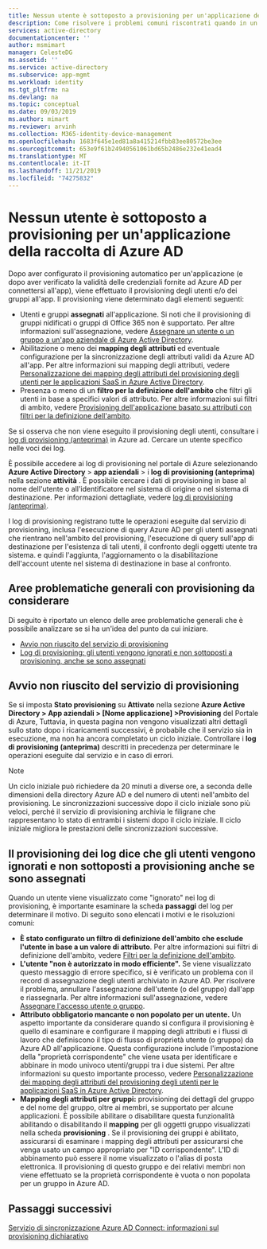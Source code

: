```yaml
---
title: Nessun utente è sottoposto a provisioning per un'applicazione della raccolta di Azure AD
description: Come risolvere i problemi comuni riscontrati quando in un'applicazione della raccolta di Azure AD non vengono visualizzati utenti configurati per il provisioning utenti con Azure AD
services: active-directory
documentationcenter: ''
author: msmimart
manager: CelesteDG
ms.assetid: ''
ms.service: active-directory
ms.subservice: app-mgmt
ms.workload: identity
ms.tgt_pltfrm: na
ms.devlang: na
ms.topic: conceptual
ms.date: 09/03/2019
ms.author: mimart
ms.reviewer: arvinh
ms.collection: M365-identity-device-management
ms.openlocfilehash: 1683f645e1ed81a8a415214fbb83ee80572be3ee
ms.sourcegitcommit: 653e9f61b24940561061bd65b2486e232e41ead4
ms.translationtype: MT
ms.contentlocale: it-IT
ms.lasthandoff: 11/21/2019
ms.locfileid: "74275832"
---
```

# <a name="no-users-are-being-provisioned-to-an-azure-ad-gallery-application"></a>Nessun utente è sottoposto a provisioning per un'applicazione della raccolta di Azure AD
Dopo aver configurato il provisioning automatico per un'applicazione (e dopo aver verificato la validità delle credenziali fornite ad Azure AD per connettersi all'app), viene effettuato il provisioning degli utenti e/o dei gruppi all'app. Il provisioning viene determinato dagli elementi seguenti:

-   Utenti e gruppi **assegnati** all'applicazione. Si noti che il provisioning di gruppi nidificati o gruppi di Office 365 non è supportato. Per altre informazioni sull'assegnazione, vedere [Assegnare un utente o un gruppo a un'app aziendale di Azure Active Directory](assign-user-or-group-access-portal.md).
-   Abilitazione o meno dei **mapping degli attributi** ed eventuale configurazione per la sincronizzazione degli attributi validi da Azure AD all'app. Per altre informazioni sui mapping degli attributi, vedere [Personalizzazione dei mapping degli attributi del provisioning degli utenti per le applicazioni SaaS in Azure Active Directory](customize-application-attributes.md).
-   Presenza o meno di un **filtro per la definizione dell'ambito** che filtri gli utenti in base a specifici valori di attributo. Per altre informazioni sui filtri di ambito, vedere [Provisioning dell'applicazione basato su attributi con filtri per la definizione dell'ambito](define-conditional-rules-for-provisioning-user-accounts.md).
  
Se si osserva che non viene eseguito il provisioning degli utenti, consultare i [log di provisioning (anteprima)](../reports-monitoring/concept-provisioning-logs.md?context=azure/active-directory/manage-apps/context/manage-apps-context) in Azure ad. Cercare un utente specifico nelle voci dei log.

È possibile accedere ai log di provisioning nel portale di Azure selezionando **Azure Active Directory** &gt; **app aziendali** &gt; i **log di provisioning (anteprima)** nella sezione **attività** . È possibile cercare i dati di provisioning in base al nome dell'utente o all'identificatore nel sistema di origine o nel sistema di destinazione. Per informazioni dettagliate, vedere [log di provisioning (anteprima)](../reports-monitoring/concept-provisioning-logs.md?context=azure/active-directory/manage-apps/context/manage-apps-context). 

I log di provisioning registrano tutte le operazioni eseguite dal servizio di provisioning, inclusa l'esecuzione di query Azure AD per gli utenti assegnati che rientrano nell'ambito del provisioning, l'esecuzione di query sull'app di destinazione per l'esistenza di tali utenti, il confronto degli oggetti utente tra sistema. e quindi l'aggiunta, l'aggiornamento o la disabilitazione dell'account utente nel sistema di destinazione in base al confronto.

## <a name="general-problem-areas-with-provisioning-to-consider"></a>Aree problematiche generali con provisioning da considerare
Di seguito è riportato un elenco delle aree problematiche generali che è possibile analizzare se si ha un'idea del punto da cui iniziare.

- [Avvio non riuscito del servizio di provisioning](#provisioning-service-does-not-appear-to-start)
- [Log di provisioning: gli utenti vengono ignorati e non sottoposti a provisioning, anche se sono assegnati](#provisioning-logs-say-users-are-skipped-and-not-provisioned-even-though-they-are-assigned)

## <a name="provisioning-service-does-not-appear-to-start"></a>Avvio non riuscito del servizio di provisioning
Se si imposta **Stato provisioning** su **Attivato** nella sezione **Azure Active Directory &gt; App aziendali &gt; \[Nome applicazione\] &gt;Provisioning** del Portale di Azure, Tuttavia, in questa pagina non vengono visualizzati altri dettagli sullo stato dopo i ricaricamenti successivi, è probabile che il servizio sia in esecuzione, ma non ha ancora completato un ciclo iniziale. Controllare i **log di provisioning (anteprima)** descritti in precedenza per determinare le operazioni eseguite dal servizio e in caso di errori.

>[!NOTE]
>Un ciclo iniziale può richiedere da 20 minuti a diverse ore, a seconda delle dimensioni della directory Azure AD e del numero di utenti nell'ambito del provisioning. Le sincronizzazioni successive dopo il ciclo iniziale sono più veloci, perché il servizio di provisioning archivia le filigrane che rappresentano lo stato di entrambi i sistemi dopo il ciclo iniziale. Il ciclo iniziale migliora le prestazioni delle sincronizzazioni successive.
>


## <a name="provisioning-logs-say-users-are-skipped-and-not-provisioned-even-though-they-are-assigned"></a>Il provisioning dei log dice che gli utenti vengono ignorati e non sottoposti a provisioning anche se sono assegnati

Quando un utente viene visualizzato come "ignorato" nei log di provisioning, è importante esaminare la scheda **passaggi** del log per determinare il motivo. Di seguito sono elencati i motivi e le risoluzioni comuni:

- **È stato configurato un filtro di definizione dell'ambito** **che esclude l'utente in base a un valore di attributo**. Per altre informazioni sui filtri di definizione dell'ambito, vedere [Filtri per la definizione dell'ambito](define-conditional-rules-for-provisioning-user-accounts.md).
- **L'utente "non è autorizzato in modo efficiente".** Se viene visualizzato questo messaggio di errore specifico, si è verificato un problema con il record di assegnazione degli utenti archiviato in Azure AD. Per risolvere il problema, annullare l'assegnazione dell'utente (o del gruppo) dall'app e riassegnarla. Per altre informazioni sull'assegnazione, vedere [Assegnare l'accesso utente o gruppo](assign-user-or-group-access-portal.md).
- **Attributo obbligatorio mancante o non popolato per un utente.** Un aspetto importante da considerare quando si configura il provisioning è quello di esaminare e configurare il mapping degli attributi e i flussi di lavoro che definiscono il tipo di flusso di proprietà utente (o gruppo) da Azure AD all'applicazione. Questa configurazione include l'impostazione della "proprietà corrispondente" che viene usata per identificare e abbinare in modo univoco utenti/gruppi tra i due sistemi. Per altre informazioni su questo importante processo, vedere [Personalizzazione dei mapping degli attributi del provisioning degli utenti per le applicazioni SaaS in Azure Active Directory](customize-application-attributes.md).
- **Mapping degli attributi per gruppi:** provisioning dei dettagli del gruppo e del nome del gruppo, oltre ai membri, se supportato per alcune applicazioni. È possibile abilitare o disabilitare questa funzionalità abilitando o disabilitando il **mapping** per gli oggetti gruppo visualizzati nella scheda **provisioning** . Se il provisioning dei gruppi è abilitato, assicurarsi di esaminare i mapping degli attributi per assicurarsi che venga usato un campo appropriato per "ID corrispondente". L'ID di abbinamento può essere il nome visualizzato o l'alias di posta elettronica. Il provisioning di questo gruppo e dei relativi membri non viene effettuato se la proprietà corrispondente è vuota o non popolata per un gruppo in Azure AD.

## <a name="next-steps"></a>Passaggi successivi

[Servizio di sincronizzazione Azure AD Connect: informazioni sul provisioning dichiarativo](../hybrid/concept-azure-ad-connect-sync-declarative-provisioning.md)
